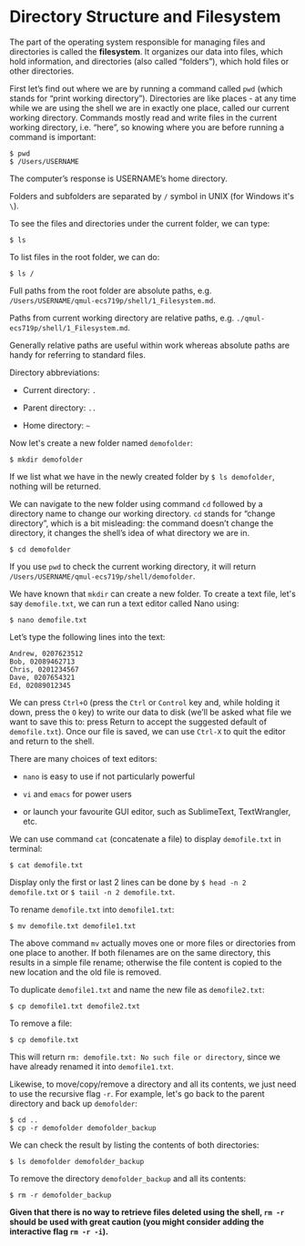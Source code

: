 # Directory Structure and Filesystem

The part of the operating system responsible for managing files and directories is called the **filesystem**. It organizes our data into files, which hold information, and directories (also called “folders”), which hold files or other directories.

First let’s find out where we are by running a command called `pwd` (which stands for “print working directory”). Directories are like places - at any time while we are using the shell we are in exactly one place, called our current working directory. Commands mostly read and write files in the current working directory, i.e. “here”, so knowing where you are before running a command is important:

```
$ pwd
$ /Users/USERNAME
```

The computer’s response is USERNAME’s home directory.

Folders and subfolders are separated by `/` symbol in UNIX (for Windows it's `\`).

To see the files and directories under the current folder, we can type:

```
$ ls
```

To list files in the root folder, we can do:

```
$ ls /
```

Full paths from the root folder are absolute paths, e.g. `/Users/USERNAME/qmul-ecs719p/shell/1_Filesystem.md`. 

Paths from current working directory are relative paths, e.g. `./qmul-ecs719p/shell/1_Filesystem.md`.

Generally relative paths are useful within work whereas absolute paths are handy for referring to standard files.

Directory abbreviations:

- Current directory: `.`

- Parent directory: `..`

- Home directory: `~`

Now let's create a new folder named `demofolder`:

```
$ mkdir demofolder
```

If we list what we have in the newly created folder by `$ ls demofolder`, nothing will be returned.

We can navigate to the new folder using command `cd` followed by a directory name to change our working directory. `cd` stands for “change directory”, which is a bit misleading: the command doesn’t change the directory, it changes the shell’s idea of what directory we are in.

```
$ cd demofolder
```

If you use `pwd` to check the current working directory, it will return `/Users/USERNAME/qmul-ecs719p/shell/demofolder`.

We have known that `mkdir` can create a new folder. To create a text file, let's say `demofile.txt`, we can run a text editor called Nano using:

```
$ nano demofile.txt
```

Let’s type the following lines into the text:

```
Andrew, 0207623512
Bob, 02089462713
Chris, 0201234567
Dave, 0207654321
Ed, 02089012345
```

We can press `Ctrl+O` (press the `Ctrl` or `Control` key and, while holding it down, press the `O` key) to write our data to disk (we’ll be asked what file we want to save this to: press Return to accept the suggested default of `demofile.txt`). Once our file is saved, we can use `Ctrl-X` to quit the editor and return to the shell.

There are many choices of text editors:

- `nano` is easy to use if not particularly powerful

- `vi` and `emacs` for power users

- or launch your favourite GUI editor, such as SublimeText, TextWrangler, etc.

We can use command `cat` (concatenate a file) to display `demofile.txt` in terminal:

```
$ cat demofile.txt
```

Display only the first or last 2 lines can be done by `$ head -n 2 demofile.txt` or `$ taiil -n 2 demofile.txt`.

To rename `demofile.txt` into `demofile1.txt`:

```
$ mv demofile.txt demofile1.txt
```

The above command `mv` actually moves one or more files or directories from one place to another. If both filenames are on the same directory, this results in a simple file rename; otherwise the file content is copied to the new location and the old file is removed.

To duplicate `demofile1.txt` and name the new file as `demofile2.txt`:

```
$ cp demofile1.txt demofile2.txt
```

To remove a file:

```
$ cp demofile.txt
```

This will return `rm: demofile.txt: No such file or directory`, since we have already renamed it into `demofile1.txt`.

Likewise, to move/copy/remove a directory and all its contents, we just need to use the recursive flag `-r`. For example, let's go back to the parent directory and back up `demofolder`:

```
$ cd ..
$ cp -r demofolder demofolder_backup
```

We can check the result by listing the contents of both directories:

```
$ ls demofolder demofolder_backup
```

To remove the directory `demofolder_backup` and all its contents:

```
$ rm -r demofolder_backup
```

**Given that there is no way to retrieve files deleted using the shell, `rm -r` should be used with great caution (you might consider adding the interactive flag `rm -r -i`).**